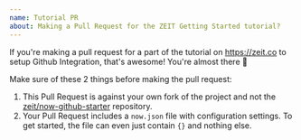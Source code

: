 ```yaml
---
name: Tutorial PR
about: Making a Pull Request for the ZEIT Getting Started tutorial?
---
```


If you're making a pull request for a part of the tutorial on https://zeit.co to setup Github Integration, that's awesome! You're almost there 🎉

Make sure of these 2 things before making the pull request:

1.  This Pull Request is against your own fork of the project and not the [zeit/now-github-starter](https://github.com/zeit/now-github-starter) repository.
2.  Your Pull Request includes a `now.json` file with configuration settings. To get started, the file can even just contain `{}` and nothing else.
